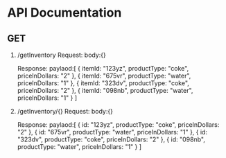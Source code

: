 # API Documentation

## GET
1) /getInventory
   Request:
           body:{}
           
   Response: 
            paylaod:[
              {
                itemId: "123yz",
                productType: "coke",
                priceInDollars: "2"
              },
              {
                itemId: "675vr",
                productType: "water",
                priceInDollars: "1"
              },
              {
                itemId: "323dv",
                productType: "coke",
                priceInDollars: "2"
              },
              {
                itemId: "098nb",
                productType: "water",
                priceInDollars: "1"
              }
            ]
2) /getInventory/{}
   Request:
           body:{}
           
   Response: 
            paylaod:[
              {
                id: "123yz",
                productType: "coke",
                priceInDollars: "2"
              },
              {
                id: "675vr",
                productType: "water",
                priceInDollars: "1"
              },
              {
                id: "323dv",
                productType: "coke",
                priceInDollars: "2"
              },
              {
                id: "098nb",
                productType: "water",
                priceInDollars: "1"
              }
            ]

